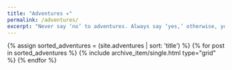 ```yaml
---
title: "Adventures ✈"
permalink: /adventures/
excerpt: "Never say ‘no’ to adventures. Always say ‘yes,’ otherwise, you’ll lead a very dull life."
---
```


<div class="grid__wrapper">
    {% assign sorted_adventures = (site.adventures | sort: 'title') %}
    {% for post in sorted_adventures %}
        {% include archive_item/single.html type="grid" %}
    {% endfor %}
</div>
